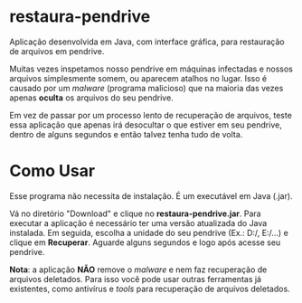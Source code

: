 # restaura-pendrive
Aplicação desenvolvida em Java, com interface gráfica, para restauração de arquivos em pendrive.

Muitas vezes inspetamos nosso pendrive em máquinas infectadas e nossos arquivos simplesmente somem, ou aparecem atalhos no lugar. Isso é causado por um *malware* (programa malicioso) que na maioria das vezes apenas **oculta** os arquivos do seu pendrive.

Em vez de passar por um processo lento de recuperação de arquivos, teste essa aplicação que apenas irá desocultar o que estiver em seu pendrive, dentro de alguns segundos e então talvez tenha tudo de volta.

# Como Usar
Esse programa não necessita de instalação. É um executável em Java (.jar).


Vá no diretório "Download" e clique no **restaura-pendrive.jar**. Para executar a aplicação é necessário ter uma versão atualizada do Java instalada. Em seguida, escolha a unidade do seu pendrive (Ex.: D:/, E:/...) e clique em **Recuperar**. Aguarde alguns segundos e logo após acesse seu pendrive.

**Nota**: a aplicação **NÃO** remove o *malware* e nem faz recuperação de arquivos deletados. Para isso você pode usar outras ferramentas já existentes, como antivírus e *tools* para recuperação de arquivos deletados.
